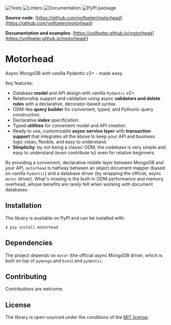 ![Tests](https://github.com/volfpeter/motorhead/actions/workflows/tests.yml/badge.svg)
![Linters](https://github.com/volfpeter/motorhead/actions/workflows/linters.yml/badge.svg)
![Documentation](https://github.com/volfpeter/motorhead/actions/workflows/build-docs.yml/badge.svg)
![PyPI package](https://img.shields.io/pypi/v/motorhead?color=%2334D058&label=PyPI%20Package)

**Source code**: [https://github.com/volfpeter/motorhead](https://github.com/volfpeter/motorhead)

**Documentation and examples**: [https://volfpeter.github.io/motorhead](https://volfpeter.github.io/motorhead/)

# Motorhead

Async MongoDB with vanilla Pydantic v2+ - made easy.

Key features:

- Database **model** and API design with vanilla `Pydantic` v2+.
- Relationship support and validation using async **validators and delete rules** with a declarative, decorator-based syntax.
- ODM-like **query builder** for convenient, typed, and Pythonic query construction.
- Declarative **index** specification.
- Typed **utilities** for convenient model and API creation.
- Ready to use, customizable **async service layer** with **transaction support** that integrates all the above to keep your API and business logic clean, flexible, and easy to understand.
- **Simplicity**: by not being a classic ODM, the codebase is very simple and easy to understand (even contribute to) even for relative beginners.

By providing a convenient, declarative middle layer between MongoDB and your API, `motorhead` is halfway between an object document mapper (based on vanilla `Pydantic`) and a database driver (by wrapping the official, async `motor` driver). What's missing is the built-in ODM performance and memory overhead, whose benefits are rarely felt when working with document databases.

## Installation

The library is available on PyPI and can be installed with:

```console
$ pip install motorhead
```

## Dependencies

The project depends on `motor` (the official async MongoDB driver, which is built on top of `pymongo` and `bson`) and `pydantic`.

## Contributing

Contributions are welcome.

## License

The library is open-sourced under the conditions of the [MIT license](https://choosealicense.com/licenses/mit/).
